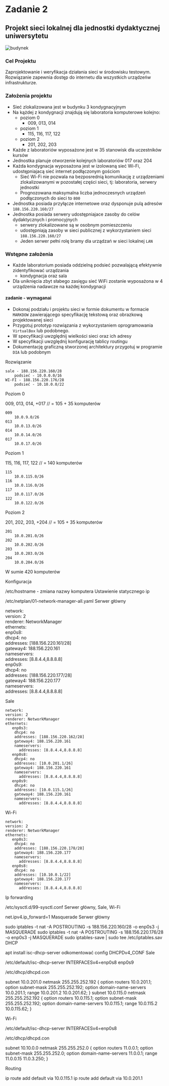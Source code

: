 # Zadanie 2

## Projekt sieci lokalnej dla jednostki dydaktycznej uniwersytetu

![budynek](budynek.svg)

### Cel Projektu
  Zaprojektowanie i weryfikacja działania sieci w środowisku testowym. 
  Rozwiązanie zapewnia dostęp do internetu dla wszystkich urządzeńw infrastrukturze.
  
### Założenia projektu

* Sieć zlokalizowana jest w budynku 3 kondygnacyjnym
* Na kążdej z kondygnacji znajdują się laboratoria komputerowe kolejno:
  * poziom 0 
    * 009, 013, 014
  * poziom 1
    * 115, 116, 117, 122
  * poziom 2
    * 201, 202, 203 
* Każde z laboratoriów wyposażone jest w 35 stanowisk dla uczestników kursów
* Jednostka planuje otworzenie kolejnych laboratoriów 017 oraz 204
* Każda kondygnacja wyposażona jest w izolowaną sieć Wi-Fi, udostępniajacą sieć internet podłączonym gościom
  * Sieć Wi-Fi nie pozwala na bezposrednią komunikację z urządzeniami zlokalizowanymi w pozostałej części sieci,
    tj: laboratoria, serwery jednostki
  * Prognozowana maksymalna liczba jednoczesnych urządzeń podłączonych do sieci to ``800``
* Jednostka posiada przyłącze internetowe oraz dysponuje pulą adresów ``188.156.220.160/27``
* Jednostka posiada serwery udostępniajace zasoby do celów dydaktycznych i promocyjnych
  * serwery zlokalizowane są w osobnym pomieszczeniu
  * udostępniają zasoby w sieci publicznej z wykorzystaniem sieci ``188.156.220.160/27``
  * Jeden serwer pełni rolę bramy dla urządzań w sieci lokalnej ``LAN``

### Wstępne założenia

* Każde laboratorium posiada oddzielną podsieć pozwalającą efektywnie zidentyfikować urządzania
  * kondygnacja oraz sala
* Dla uniknięcia zbyt słabego zasięgu sieć WiFi zostanie wyposażona w 4 urządzenia nadawcze na każdej kondygnacji
 

#### zadanie - wymaganai

* Dokonaj podziału i projektu sieci w formie dokumentu w formacie ``MARKDOW`` zawierającego specyfikację tekstową oraz obrazkową
  projektowanej sieci
* Przygotuj prototyp rozwiązania z wykorzystaniem oprogramowania ``VirtualBox`` lub podobnego.
* W specyfikacji uwzględnij wielkości sieci oraz ich adresy
* W specyfikacji uwzględnij konfigurację tablicy routingu
* Dokumentację graficzną stworzonej architektury przygotuj w programie ``DIA`` lub podobnym

Rozwiązanie

    sale - 188.156.220.160/28
        podsieć - 10.0.0.0/16
    WI-FI - 188.156.220.176/28
        podsieć - 10.10.0.0/22

Poziom 0

009, 013, 014, +017 // = 105 + 35 komputerów

    009
        10.0.9.0/26
    013
        10.0.13.0/26
    014
        10.0.14.0/26
    017
        10.0.17.0/26

Poziom 1

115, 116, 117, 122 // = 140 komputerów

    115
        10.0.115.0/26
    116
        10.0.116.0/26
    117
        10.0.117.0/26
    122
        10.0.122.0/26

Poziom 2

201, 202, 203, +204 // = 105 + 35 komputerów

    201
        10.0.201.0/26
    202
        10.0.202.0/26
    203
        10.0.203.0/26
    204
        10.0.204.0/26

W sumie 420 komputerów


Konfiguracja

/etc/hostname - zmiana nazwy komputera
Ustawienie statycznego ip

/etc/netplan/01-network-manager-all.yaml
Serwer główny

   network:  
   version: 2  
   renderer: NetworkManager  
   ethernets:  
      enp0s8:  
       dhcp4: no  
       addresses: [188.156.220.161/28]  
       gateway4: 188.156.220.161  
       nameservers:  
         addresses: [8.8.4.4,8.8.8.8]  
      enp0s9:  
       dhcp4: no  
       addresses: [188.156.220.177/28]  
       gateway4: 188.156.220.177  
       nameservers:  
         addresses: [8.8.4.4,8.8.8.8]

Sale

    network:  
    version: 2  
    renderer: NetworkManager  
    ethernets:  
       enp0s3:  
        dhcp4: no  
        addresses: [188.156.220.162/28]  
        gateway4: 188.156.220.161  
        nameservers:  
          addresses: [8.8.4.4,8.8.8.8]  
       enp0s8:  
        dhcp4: no  
        addresses: [10.0.201.1/26]  
        gateway4: 188.156.220.161  
        nameservers:  
          addresses: [8.8.4.4,8.8.8.8]  
       enp0s9:  
        dhcp4: no  
        addresses: [10.0.115.1/26]  
        gateway4: 188.156.220.161 
        nameservers:  
          addresses: [8.8.4.4,8.8.8.8]

Wi-Fi

    network:  
    version: 2  
    renderer: NetworkManager  
    ethernets:  
       enp0s3:  
        dhcp4: no  
        addresses: [188.156.220.178/28]  
        gateway4: 188.156.220.177  
        nameservers:  
          addresses: [8.8.4.4,8.8.8.8]  
       enp0s8:  
        dhcp4: no  
        addresses: [10.10.0.1/22]  
        gateway4: 188.156.220.177  
        nameservers:  
          addresses: [8.8.4.4,8.8.8.8]  

Ip forwarding

/etc/sysctl.d/99-sysctl.conf
Serwer główny, Sale, Wi-Fi

net.ipv4.ip_forward=1
Masquerade
Serwer główny

sudo iptables -t nat -A POSTROUTING -s 188.156.220.160/28 -o enp0s3 -j MASQUERADE
sudo iptables -t nat -A POSTROUTING -s 188.156.220.176/28 -o enp0s3 -j MASQUERADE
sudo iptables-save | sudo tee /etc/iptables.sav
DHCP

apt install isc-dhcp-server
odkomentować config DHCPDv4_CONF
Sale

/etc/default/isc-dhcp-server
INTERFACESv4=enp0s8 enp0s9

/etc/dhcp/dhcpd.con

subnet 10.0.201.0 netmask 255.255.252.192 {
        option routers                  10.0.201.1;
        option subnet-mask              255.255.252.192;
        option domain-name-servers      10.0.201.1;
        range                           10.0.201.2 10.0.201.62;
}
subnet 10.0.115.0 netmask 255.255.252.192 {
        option routers                  10.0.115.1;
        option subnet-mask              255.255.252.192;
        option domain-name-servers      10.0.115.1;
        range                           10.0.115.2 10.0.115.62;
}

Wi-Fi

/etc/default/isc-dhcp-server
INTERFACESv4=enp0s8

/etc/dhcp/dhcpd.con

subnet 10.10.0.0 netmask 255.255.252.0 {
        option routers                  11.0.0.1;
        option subnet-mask              255.255.252.0;
        option domain-name-servers      11.0.0.1;
        range                           11.0.0.15 11.0.3.250;
}

Routing

ip route add default via 10.0.115.1
ip route add default via 10.0.201.1
